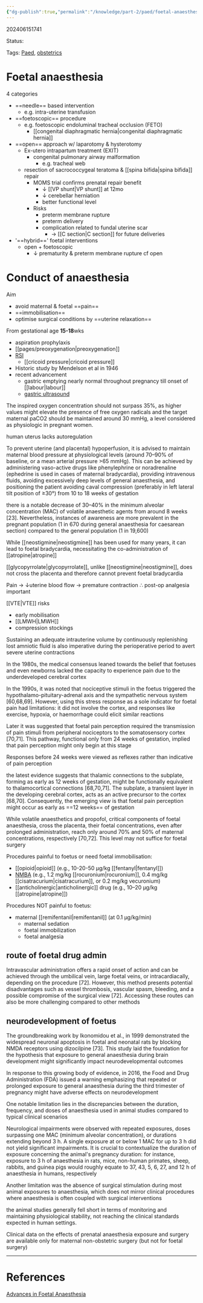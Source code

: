 ```yaml
---
{"dg-publish":true,"permalink":"/knowledge/part-2/paed/foetal-anaesthesia/"}
---
```



202406151741

Status: 

Tags: [Paed](../../Medicine/Paediatrics.md), [obstetrics](obstetrics)

# Foetal anaesthesia

4 categories
- ==needle== based intervention
	- e.g. intra-uterine transfusion
- ==foetoscopic== procedure
	- e.g. foetoscopic endoluminal tracheal occlusion (FETO)
		- [[congenital diaphragmatic hernia\|congenital diaphragmatic hernia]]
- ==open== approach w/ laparotomy & hysterotomy
	- Ex-utero intrapartum treatment (EXIT)
		- congenital pulmonary airway malformation
			- e.g. tracheal web
	- resection of sacrococcygeal teratoma & [[spina bifida\|spina bifida]] repair
		- MOMS trial confirms prenatal repair benefit
			- ↓ [[VP shunt\|VP shunt]] at 12mo
			- ↓ cerebellar herniation
			- better functional level
		- Risks
			- preterm membrane rupture
			- preterm delivery
			- complication related to fundal uterine scar
				- → [[C section\|C section]] for future deliveries
- '==hybrid==' foetal interventions
	- open + foetoscopic
		- ↓ prematurity & preterm membrane rupture cf open

# Conduct of anaesthesia
Aim
- avoid maternal & foetal ==pain==
- ==immobilisation==
- optimise surgical conditions by ==uterine relaxation==

From gestational age **15-18**wks
- aspiration prophylaxis
- [[pages/preoxygenation\|preoxygenation]]
- [RSI](rapid%20sequence%20induction.md)
	- [[cricoid pressure\|cricoid pressure]]
- Historic study by Mendelson et al in 1946
- recent advancement
	- gastric emptying nearly normal throughout pregnancy till onset of [[labour\|labour]]
	- [gastric ultrasound](gastric%20ultrasound)

The inspired oxygen concentration should not surpass 35%, as higher values might elevate the presence of free oxygen radicals and the target maternal paCO2 should be maintained around 30 mmHg, a level considered as physiologic in pregnant women.

human uterus lacks autoregulation

To prevent uterine (and placental) hypoperfusion, it is advised to maintain maternal blood pressure at physiological levels (around 70–90% of baseline, or a mean arterial pressure >65 mmHg). This can be achieved by administering vaso-active drugs like phenylephrine or noradrenaline (ephedrine is used in cases of maternal bradycardia), providing intravenous fluids, avoiding excessively deep levels of general anaesthesia, and positioning the patient avoiding caval compression (preferably in left lateral tilt position of ≥30°) from 10 to 18 weeks of gestation

there is a notable decrease of 30–40% in the minimum alveolar concentration (MAC) of volatile anaesthetic agents from around 8 weeks [23]. Nevertheless, instances of awareness are more prevalent in the pregnant population (1 in 670 during general anaesthesia for caesarean section) compared to the general population (1 in 19,600)

While [[neostigmine\|neostigmine]] has been used for many years, it can lead to foetal bradycardia, necessitating the co-administration of [[atropine\|atropine]]

[[glycopyrrolate\|glycopyrrolate]], unlike [[neostigmine\|neostigmine]], does not cross the placenta and therefore cannot prevent foetal bradycardia

Pain → ↓uterine blood flow → premature contraction
∴ post-op analgesia important

[[VTE\|VTE]] risks
- early mobilisation
- [[LMWH\|LMWH]]
- compression stockings

Sustaining an adequate intrauterine volume by continuously replenishing lost amniotic fluid is also imperative during the perioperative period to avert severe uterine contractions

In the 1980s, the medical consensus leaned towards the belief that foetuses and even newborns lacked the capacity to experience pain due to the underdeveloped cerebral cortex

In the 1990s, it was noted that nociceptive stimuli in the foetus triggered the hypothalamo-pituitary-adrenal axis and the sympathetic nervous system [60,68,69]. However, using this stress response as a sole indicator for foetal pain had limitations: it did not involve the cortex, and responses like exercise, hypoxia, or haemorrhage could elicit similar reactions

Later it was suggested that foetal pain perception required the transmission of pain stimuli from peripheral nociceptors to the somatosensory cortex [70,71]. This pathway, functional only from 24 weeks of gestation, implied that pain perception might only begin at this stage

Responses before 24 weeks were viewed as reflexes rather than indicative of pain perception

the latest evidence suggests that thalamic connections to the subplate, forming as early as 12 weeks of gestation, might be functionally equivalent to thalamocortical connections [68,70,71]. The subplate, a transient layer in the developing cerebral cortex, acts as an active precursor to the cortex [68,70]. Consequently, the emerging view is that foetal pain perception might occur as early as ==12 weeks== of gestation

While volatile anaesthetics and propofol, critical components of foetal anaesthesia, cross the placenta, their foetal concentrations, even after prolonged administration, reach only around 70% and 50% of maternal concentrations, respectively [70,72]. This level may not suffice for foetal surgery

Procedures painful to foetus or need foetal immobilisation:
- [[opioid\|opioid]] (e.g., 10-20-50 μg/kg [[fentanyl\|fentanyl]])
- [NMBA](../../Medicine/neuromuscular%20blocking%20agent.md) (e.g., 1.2 mg/kg [[rocuronium\|rocuronium]], 0.4 mg/kg [[cisatracurium\|cisatracurium]], or 0.2 mg/kg vecuronium)
- [[anticholinergic\|anticholinergic]] drug (e.g., 10–20 μg/kg [[atropine\|atropine]])

Procedures NOT painful to foetus:
- maternal [[remifentanil\|remifentanil]] (at 0.1 μg/kg/min)
	- maternal sedation
	- foetal immobilization
	- foetal analgesia

## route of foetal drug admin
Intravascular administration offers a rapid onset of action and can be achieved through the umbilical vein, large foetal veins, or intracardiacally, depending on the procedure [72]. However, this method presents potential disadvantages such as vessel thrombosis, vascular spasm, bleeding, and a possible compromise of the surgical view [72]. Accessing these routes can also be more challenging compared to other methods

## neurodevelopment of foetus
The groundbreaking work by Ikonomidou et al., in 1999 demonstrated the widespread neuronal apoptosis in foetal and neonatal rats by blocking NMDA receptors using dizocilpine [73]. This study laid the foundation for the hypothesis that exposure to general anaesthesia during brain development might significantly impact neurodevelopmental outcomes

In response to this growing body of evidence, in 2016, the Food and Drug Administration (FDA) issued a warning emphasizing that repeated or prolonged exposure to general anaesthesia during the third trimester of pregnancy might have adverse effects on neurodevelopment

One notable limitation lies in the discrepancies between the duration, frequency, and doses of anaesthesia used in animal studies compared to typical clinical scenarios

Neurological impairments were observed with repeated exposures, doses surpassing one MAC (minimum alveolar concentration), or durations extending beyond 3 h. A single exposure at or below 1 MAC for up to 3 h did not yield significant impairments. It is crucial to contextualize the duration of exposure concerning the animal's pregnancy duration: for instance, exposure to 3 h of anaesthesia in rats, mice, non-human primates, sheep, rabbits, and guinea pigs would roughly equate to 37, 43, 5, 6, 27, and 12 h of anaesthesia in humans, respectively

Another limitation was the absence of surgical stimulation during most animal exposures to anaesthesia, which does not mirror clinical procedures where anaesthesia is often coupled with surgical interventions

the animal studies generally fell short in terms of monitoring and maintaining physiological stability, not reaching the clinical standards expected in human settings.

Clinical data on the effects of prenatal anaesthesia exposure and surgery are available only for maternal non-obstetric surgery (but not for foetal surgery)

___
# References
[Advances in Foetal Anaesthesia](../../../Reference%20notes/Readwise/Articles/Advances%20in%20Foetal%20Anaesthesia.md)
